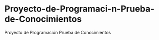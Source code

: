 # Proyecto-de-Programaci-n-Prueba-de-Conocimientos
Proyecto de Programación Prueba de Conocimientos
